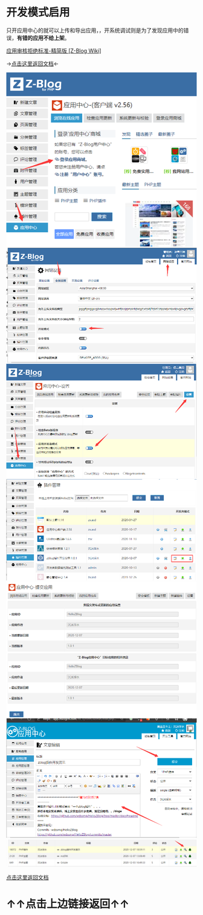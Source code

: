 # 开发模式启用

只开应用中心的就可以上传和导出应用，，开系统调试则是为了发现应用中的错误，**有错的应用不给上架**。

[应用审核拒绝标准-精简版 [Z-Blog Wiki]](https://wiki.zblogcn.com/doku.php?id=appcenter:auditstandard_simple "应用审核拒绝标准-精简版 [Z-Blog Wiki]")

→[点击这里返回文档](/)←

![000](000.png)
![001](001.png)
![002](002.png)
![003](003.png)
![004](004.png)
![005](005.png)
![006](006.png)

[点击这里返回文档](/)

# ↑↑点击上边链接返回↑↑
